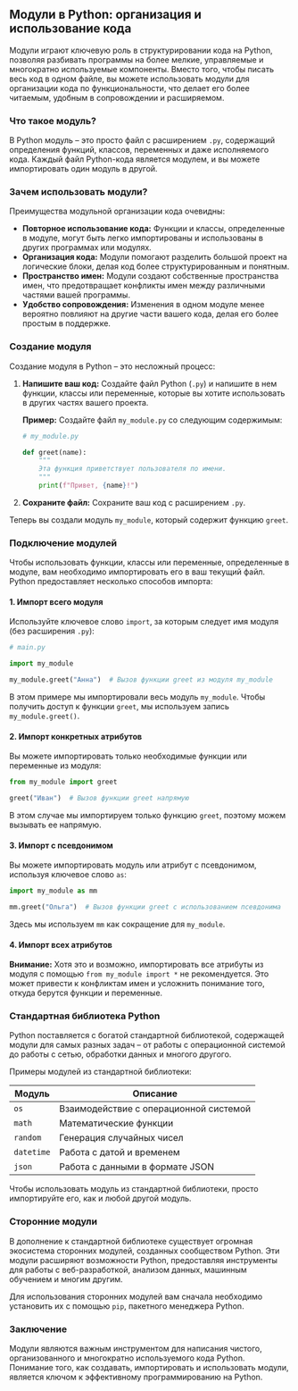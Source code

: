 ## Модули в Python: организация и использование кода

Модули играют ключевую роль в структурировании кода на Python, позволяя разбивать программы на более мелкие, управляемые и многократно используемые компоненты. Вместо того, чтобы писать весь код в одном файле, вы можете использовать модули для организации кода по функциональности, что делает его более читаемым, удобным в сопровождении и расширяемом. 

### Что такое модуль?

В Python модуль – это просто файл с расширением `.py`, содержащий определения функций, классов, переменных и даже исполняемого кода.  Каждый файл Python-кода является модулем, и вы можете импортировать один модуль в другой. 

### Зачем использовать модули?

Преимущества модульной организации кода очевидны:

- **Повторное использование кода:**  Функции и классы, определенные в модуле, могут быть легко импортированы и использованы в других программах или модулях.
- **Организация кода:** Модули помогают разделить большой проект на логические блоки, делая код более структурированным и понятным. 
- **Пространство имен:**  Модули создают собственные пространства имен, что предотвращает конфликты имен между различными частями вашей программы.
- **Удобство сопровождения:**  Изменения в одном модуле менее вероятно повлияют на другие части вашего кода, делая его более простым в поддержке.

### Создание модуля

Создание модуля в Python – это несложный процесс:

1. **Напишите ваш код:**  Создайте файл Python (`.py`) и напишите в нем функции, классы или переменные, которые вы хотите использовать в других частях вашего проекта.

   **Пример:**  Создайте файл `my_module.py` со следующим содержимым:
   ```python
   # my_module.py

   def greet(name):
       """
       Эта функция приветствует пользователя по имени.
       """
       print(f"Привет, {name}!")
   ```

2. **Сохраните файл:**  Сохраните ваш код с расширением `.py`.  

Теперь вы создали модуль `my_module`, который содержит функцию `greet`.

### Подключение модулей

Чтобы использовать функции, классы или переменные, определенные в модуле, вам необходимо импортировать его в ваш текущий файл.  Python предоставляет несколько способов импорта:

#### 1. Импорт всего модуля

Используйте ключевое слово `import`, за которым следует имя модуля (без расширения `.py`):

```python
# main.py

import my_module

my_module.greet("Анна")  # Вызов функции greet из модуля my_module
```

В этом примере мы импортировали весь модуль `my_module`.  Чтобы получить доступ к функции `greet`, мы используем запись `my_module.greet()`.

#### 2. Импорт конкретных атрибутов

Вы можете импортировать только необходимые функции или переменные из модуля:

```python
from my_module import greet

greet("Иван")  # Вызов функции greet напрямую
```

В этом случае мы импортируем только функцию `greet`, поэтому можем вызывать ее напрямую.

#### 3. Импорт с псевдонимом

Вы можете импортировать модуль или атрибут с псевдонимом, используя ключевое слово `as`:

```python
import my_module as mm

mm.greet("Ольга")  # Вызов функции greet с использованием псевдонима
```

Здесь мы используем `mm` как сокращение для `my_module`.

#### 4. Импорт всех атрибутов

**Внимание:**  Хотя это и возможно, импортировать все атрибуты из модуля с помощью `from my_module import *` не рекомендуется. Это может привести к конфликтам имен и усложнить понимание того, откуда берутся функции и переменные.

### Стандартная библиотека Python

Python поставляется с богатой стандартной библиотекой, содержащей модули для самых разных задач – от работы с операционной системой до работы с сетью, обработки данных и многого другого.  

Примеры модулей из стандартной библиотеки:

| Модуль       | Описание                                                                      |
|--------------|------------------------------------------------------------------------------|
| `os`         | Взаимодействие с операционной системой                                         |
| `math`       | Математические функции                                                        |
| `random`     | Генерация случайных чисел                                                    |
| `datetime`   | Работа с датой и временем                                                    |
| `json`       | Работа с данными в формате JSON                                               |

Чтобы использовать модуль из стандартной библиотеки, просто импортируйте его, как и любой другой модуль.  

### Сторонние модули

В дополнение к стандартной библиотеке существует огромная экосистема сторонних модулей, созданных сообществом Python.  Эти модули расширяют возможности Python, предоставляя инструменты для работы с веб-разработкой, анализом данных, машинным обучением и многим другим.

Для использования сторонних модулей вам сначала необходимо установить их с помощью `pip`, пакетного менеджера Python.

### Заключение

Модули являются важным инструментом для написания чистого, организованного и многократно используемого кода Python.  Понимание того, как создавать, импортировать и использовать модули, является ключом к эффективному программированию на Python. 
